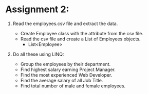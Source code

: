 # Assignment 2:

1. Read the employees.csv file and extract the data.
	- Create Employee class with the attribute from the csv file.
	- Read the csv file and create a List of Employees objects.
		- List\<Employee\>

2. Do all these using LINQ:
	- Group the employees by their department.
	- Find highest salary earning Project Manager.
	- Find the most experienced Web Developer.
	- Find the average salary of all Job Title.
	- Find total number of male and female employees.
